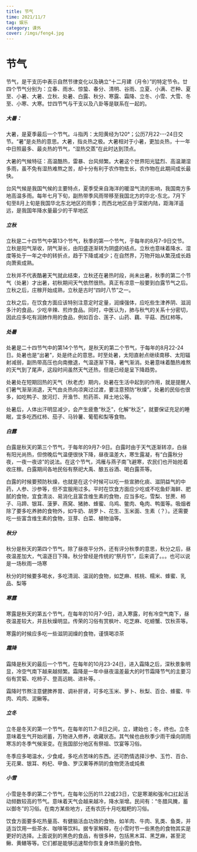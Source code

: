 ```yaml
---
title: 节气
time: 2021/11/7
tag: 娱乐
category: 课外
cover: /imgs/feng4.jpg
---
```




# 节气

节气，是干支历中表示自然节律变化以及确立“十二月建（月令）”的特定节令。廿四个节气分别为：立春、雨水、惊蛰、春分、清明、谷雨、立夏、小满、芒种、夏至、小暑、大暑、立秋、处暑、白露、秋分、寒露、霜降、立冬、小雪、大雪、冬至、小寒、大寒。廿四节气与干支以及八卦等是联系在一起的。

##### **大暑：**

大暑，是夏季最后一个节气。斗指丙：太阳黄经为120°；公历7月22---24日交节。“暑”是炎热的意思。大暑，指炎热之极。大暑相对于小暑，更加炎热，十一年中日照最多、最炎热的节气，“湿热交蒸”在此时达到顶点。

大暑的气候特征：高温酷热，雷暴、台风频繁。大暑这个世界阳光猛烈、高温潮湿多雨，虽不免有湿热难熬之苦，却十分有利于农作物生长，农作物在此期间成长最快。

台风气候是我国气候的主要特点，夏季受来自海洋的暖湿气流的影响，我国南方多地高温多雨。每年七月下旬，副热带季风雨带移至我国北方的华北-东北，7月下旬至8月上旬是我国华北东北地区的雨季；而西北地区由于深居内陆，距海洋遥远，是我国年降水量最少的干旱地区

##### **立秋**

立秋是二十四节气中第13个节气，秋季的第一个节气，于每年的8月7-9日交节。立秋是阳气渐收，阴气渐长，由阳盛逐渐转为阴盛的结点。立秋也意味着降水、湿度等处于一年之中的转折点，趋于下降或减少；在自然界，万物开始从繁茂成长趋向萧索成熟。

立秋并不代表酷暑天气就此结束，立秋还在暑热时段，尚未出暑，秋季的第二个节气（处暑）才出暑，初秋期间天气依然很热。真正有凉意一般要到白露节气之后。立秋之后，庄稼开始成熟，立秋是古时“四时八节”之一。

立秋之后，在饮食方面应该特别注意定时定量，润燥强体，应吃些生津养阴、滋润多汁的食品，少吃辛辣、煎炸食品。同时，中医认为，肺与秋气的关系十分密切，因此应多吃有润肺作用的食品，例如百合、莲子、山药、藕、平菇、西红柿等。

##### 处暑

处暑是二十四节气中的第14个节气，是秋天的第二个节气，于每年的8月22-24日。处暑也是“出暑”，处是终止的意思。时至处暑，太阳直射点继续南移、太阳辐射减弱，副热带高压也向南撤退，气温逐渐下降，暑气渐消。处暑意味着酷热难熬的天气到了尾声，这段时间虽然天气还热，但是已经是呈下降趋势。

处暑处在短期回热的天气（秋老虎）期内，处暑在生活中起到的作用，就是提醒人们暑气渐渐消退，天气由炎热向凉爽过过渡，要注意预防“秋燥”。处暑的民俗也很多，如吃鸭子、放河灯、开渔节、煎药茶、拜土地公等。

处暑后，人体出汗明显减少，会产生疲惫“秋乏”，化解“秋乏”，就要保证充足的睡眠，宜多吃西红柿、茄子、马铃薯、葡萄和梨等食物。

##### 白露

白露是秋天的第三个节气，于每年的9月7-9日。白露时由于天气逐渐转凉，白昼有阳光尚热，但傍晚后气温便很快下降，昼夜温差大，寒生露凝，有“白露秋分夜，一夜一夜谅”的说法。在这个节气，鸿雁与燕子南飞避寒，农民们也开始抢着收庄稼。白露期间各地民俗有祭祀大禹、酿五谷酒、喝白露茶等。

白露的时候要预防秋燥，也就是在这个时候可以吃一些宣肺化痰、滋阴益气的中药，人参、沙参等，但不宜服用过多。平时在饮食方面应少吃或不吃鱼虾海鲜、肥腻的食物，宜食清淡、易消化且富含维生素的食物，应当多吃，雪梨、甘蔗、柿子、马蹄、银耳、菠萝、燕窝、猪肺、蜂蜜、乌鸡、鳖肉、龟肉、鸭蛋等。吸烟者除了要多吃养肺的食物外，如牛奶、胡罗卜、花生、玉米面、生素（？）。还需要吃一些富含维生素的食物，豆芽、白菜、植物油等。

##### 秋分

秋分是秋天的第四个节气，除了昼夜平分外，还有评分秋季的意思，秋分之后，昼夜温差加大，气温逐日下降。秋分曾经是传统的“祭月节”，后来调了。。。也可以说是一场秋雨一场寒

秋分的时候要多喝水，多吃清润、温润的食物，如芝麻、核桃、糯米、蜂蜜、乳品、梨等

##### 寒露

寒露是秋天的第五个节气，在每年的10月7-9日，进入寒露，时有冷空气南下，昼夜温差较大，并且秋燥明显。传荣的习俗有赏枫叶、吃芝麻、吃螃蟹、饮秋茶等。

寒露的时候应多吃一些滋阴润燥的食物，谨慎喝凉茶

##### 霜降

霜降是秋天的最后一个节气，在每年的10月23-24日，进入霜降之后，深秋景象明显，冷空气南下越来越频繁。霜降是一年中昼夜温差最大的时节霜降节气的主要习俗有赏菊、吃柿子、登高远眺、进补等。.

霜降时节熬注意健脾养胃、调补肝肾，可多吃玉米、萝卜、秋梨、百合、蜂蜜、牛肉、鸡肉、泥鳅等。

##### **立冬**

立冬是冬天的第一个节气，在每年的11.7-8日之间，立，建始也；冬，终也。立冬意味着生气开始闭蓄，万物进入修养，收藏状态。其气候也由秋季少雨干燥向阴雨寒冻的冬季气候渐变。在我国部分地区有祭祖、饮宴等习俗。

冬季应多喝温水，少食咸，多吃点苦味的东西。还可酌情选择沙参、玉竹、百合、无花果、银耳、枸杞、甲鱼、罗汉果等养阴的食物煲汤或炖煮

##### **小雪**

小雪是冬季的第二个节气，在每年公历的11.22或23日，它是寒潮和强冷口扛起活动频数较高的节气。意味着天气会越来越冷，降水渐增。民间有：“冬腊风腌，蓄以御冬”的习俗。在南方某些地方，还有农历十月吃糍粑的习俗。

饮食方面要多吃热量高、有健脑活血功效的食物，如羊肉、牛肉、乳类、鱼类，并适当饮用一些茶水、咖啡等饮料。据专家解释，在小雪时节一些黑色的食物其实是更好的选择。上面说到的黑色的食品，有很多种，包括黑木耳、黑芝麻，甚至泥鳅、黄鳝等等。它们都是能够迅速帮你恢复身体热量的食物。